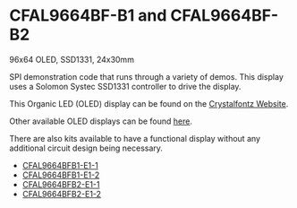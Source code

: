 # CFAL9664BF-B1 and CFAL9664BF-B2
96x64 OLED, SSD1331, 24x30mm 

SPI demonstration code that runs through a variety of demos. This display uses a Solomon Systec SSD1331 controller to drive the display.

 This Organic LED (OLED) display can be found on the [Crystalfontz Website](https://www.crystalfontz.com/product/cfal9664bfb1).

Other available OLED displays can be found [here](https://www.crystalfontz.com/c/oled-displays/29).

There are also kits available to have a functional display without any additional circuit design being necessary.
* [CFAL9664BFB1-E1-1](https://www.crystalfontz.com/product/cfal9664bfb1e11)
* [CFAL9664BFB1-E1-2](https://www.crystalfontz.com/product/cfal9664bfb1e12)
* [CFAL9664BFB2-E1-1](https://www.crystalfontz.com/product/cfal9664bfb2e11)
* [CFAL9664BFB2-E1-2](https://www.crystalfontz.com/product/cfal9664bfb2e12)
